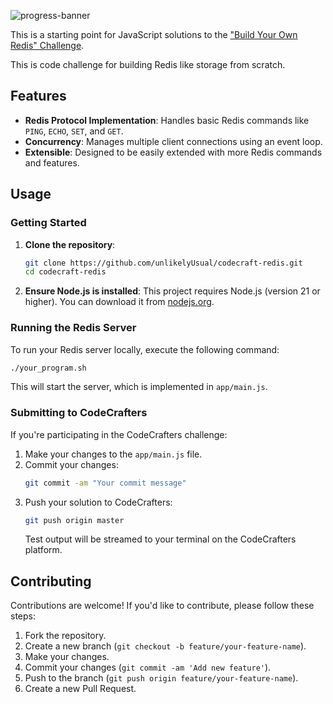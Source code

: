 ![progress-banner](https://backend.codecrafters.io/progress/redis/9a8f9d01-f557-4e51-bd17-c6879424a330)

This is a starting point for JavaScript solutions to the
["Build Your Own Redis" Challenge](https://codecrafters.io/challenges/redis).

This is code challenge for building Redis like storage from scratch.

## Features

- **Redis Protocol Implementation**: Handles basic Redis commands like `PING`, `ECHO`, `SET`, and `GET`.
- **Concurrency**: Manages multiple client connections using an event loop.
- **Extensible**: Designed to be easily extended with more Redis commands and features.

## Usage

### Getting Started

1.  **Clone the repository**:
    ```sh
    git clone https://github.com/unlikelyUsual/codecraft-redis.git
    cd codecraft-redis
    ```
2.  **Ensure Node.js is installed**: This project requires Node.js (version 21 or higher).
    You can download it from [nodejs.org](https://nodejs.org/).

### Running the Redis Server

To run your Redis server locally, execute the following command:

```sh
./your_program.sh
```

This will start the server, which is implemented in `app/main.js`.

### Submitting to CodeCrafters

If you're participating in the CodeCrafters challenge:

1.  Make your changes to the `app/main.js` file.
2.  Commit your changes:
    ```sh
    git commit -am "Your commit message"
    ```
3.  Push your solution to CodeCrafters:
    ```sh
    git push origin master
    ```
    Test output will be streamed to your terminal on the CodeCrafters platform.

## Contributing

Contributions are welcome! If you'd like to contribute, please follow these steps:

1.  Fork the repository.
2.  Create a new branch (`git checkout -b feature/your-feature-name`).
3.  Make your changes.
4.  Commit your changes (`git commit -am 'Add new feature'`).
5.  Push to the branch (`git push origin feature/your-feature-name`).
6.  Create a new Pull Request.
